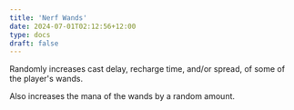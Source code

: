 ```yaml
---
title: 'Nerf Wands'
date: 2024-07-01T02:12:56+12:00
type: docs
draft: false
---
```


Randomly increases cast delay, recharge time, and/or spread, of some of the player's wands.

Also increases the mana of the wands by a random amount.
